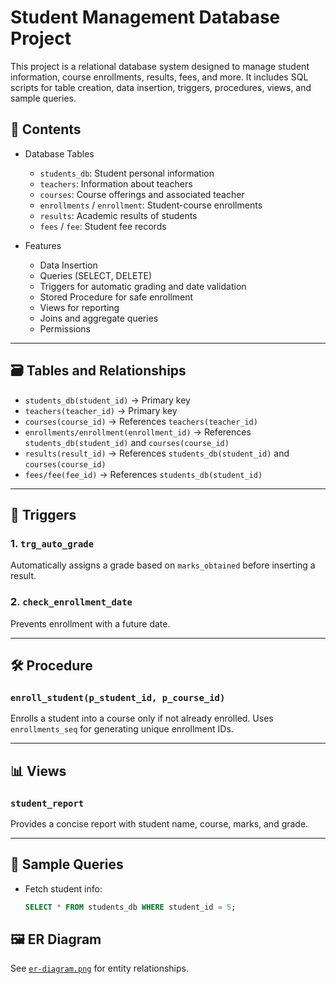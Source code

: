 # Student Management Database Project

This project is a relational database system designed to manage student information, course enrollments, results, fees, and more. It includes SQL scripts for table creation, data insertion, triggers, procedures, views, and sample queries.

## 📁 Contents

- Database Tables
  - `students_db`: Student personal information
  - `teachers`: Information about teachers
  - `courses`: Course offerings and associated teacher
  - `enrollments` / `enrollment`: Student-course enrollments
  - `results`: Academic results of students
  - `fees` / `fee`: Student fee records

- Features
  - Data Insertion
  - Queries (SELECT, DELETE)
  - Triggers for automatic grading and date validation
  - Stored Procedure for safe enrollment
  - Views for reporting
  - Joins and aggregate queries
  - Permissions

---

## 🗃️ Tables and Relationships

- `students_db(student_id)` → Primary key
- `teachers(teacher_id)` → Primary key
- `courses(course_id)` → References `teachers(teacher_id)`
- `enrollments/enrollment(enrollment_id)` → References `students_db(student_id)` and `courses(course_id)`
- `results(result_id)` → References `students_db(student_id)` and `courses(course_id)`
- `fees/fee(fee_id)` → References `students_db(student_id)`

---

## 🔄 Triggers

### 1. `trg_auto_grade`
Automatically assigns a grade based on `marks_obtained` before inserting a result.

### 2. `check_enrollment_date`
Prevents enrollment with a future date.

---

## 🛠️ Procedure

### `enroll_student(p_student_id, p_course_id)`
Enrolls a student into a course only if not already enrolled. Uses `enrollments_seq` for generating unique enrollment IDs.

---

## 📊 Views

### `student_report`
Provides a concise report with student name, course, marks, and grade.

---

## 🔎 Sample Queries

- Fetch student info:
  ```sql
  SELECT * FROM students_db WHERE student_id = 5;


## 🖼 ER Diagram

See [`er-diagram.png`](![Student_management](https://github.com/user-attachments/assets/7749564c-aba8-4198-9765-f8c15b407d62)
) for entity relationships.



